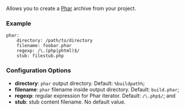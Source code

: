 Allows you to create a [Phar](http://php.net/manual/en/book.phar.php) archive from your project.

### Example

```
phar:
    directory: /path/to/directory
    filename: foobar.phar
    regexp: /\.(php|phtml)$/
    stub: filestub.php
```

### Configuration Options

* **directory**: `phar` output directory. Default: `%buildpath%`;
* **filename**: `phar` filename inside output directory. Default: `build.phar`;
* **regexp**: regular expression for Phar iterator. Default: `/\.php$/`; and
* **stub**: stub content filename. No default value.
